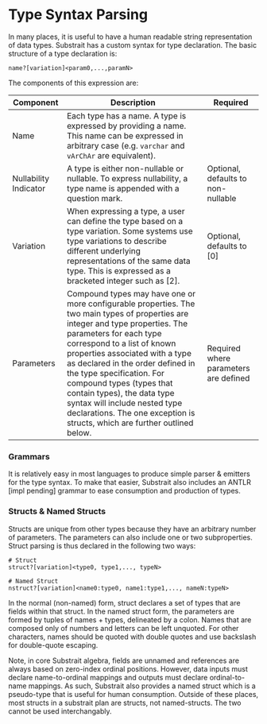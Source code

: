 # Type Syntax Parsing

In many places, it is useful to have a human readable string representation of data types. Substrait has a custom syntax for type declaration. The basic structure of a type declaration is:

```
name?[variation]<param0,...,paramN>
```

The components of this expression are:

| Component              | Description                                                  | Required                              |
| ---------------------- | ------------------------------------------------------------ | ------------------------------------- |
| Name                   | Each type has a name. A type is expressed by providing a name. This name can be expressed in arbitrary case (e.g. `varchar` and `vArChAr` are equivalent). |                                       |
| Nullability Indicator  | A type is either non-nullable or nullable. To express nullability, a type name is appended with a question mark. | Optional, defaults to non-nullable    |
| Variation              | When expressing a type, a user can define the type based on a type variation. Some systems use type variations to describe different underlying representations of the same data type. This is expressed as a bracketed integer such as [2]. | Optional, defaults to [0]             |
| Parameters             | Compound types may have one or more configurable properties. The two main types of properties are integer and type properties. The parameters for each type correspond to a list of known properties associated with a type as declared in the order defined in the type specification. For compound types (types that contain types), the data type syntax will include nested type declarations. The one exception is structs, which are further outlined below. | Required where parameters are defined |

### Grammars

It is relatively easy in most languages to produce simple parser & emitters for the type syntax. To make that easier, Substrait also includes an ANTLR [impl pending] grammar to ease consumption and production of types.

### Structs & Named Structs

Structs are unique from other types because they have an arbitrary number of parameters. The parameters can also include one or two subproperties. Struct parsing is thus declared in the following two ways:

```
# Struct
struct?[variation]<type0, type1,..., typeN>

# Named Struct
nstruct?[variation]<name0:type0, name1:type1,..., nameN:typeN>
```

In the normal (non-named) form, struct declares a set of types that are fields within that struct. In the named struct form, the parameters are formed by tuples of names + types, delineated by a colon. Names that are composed only of numbers and letters can be left unquoted. For other characters, names should be quoted with double quotes and use backslash for double-quote escaping.

Note, in core Substrait algebra, fields are unnamed and references are always based on zero-index ordinal positions. However, data inputs must declare name-to-ordinal mappings and outputs must declare ordinal-to-name mappings. As such, Substrait also provides a named struct which is a pseudo-type that is useful for human consumption. Outside of these places, most structs in a substrait plan are structs, not named-structs. The two cannot be used interchangably.
